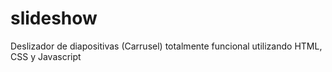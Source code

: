 # slideshow
Deslizador de diapositivas (Carrusel) totalmente funcional utilizando HTML, CSS y Javascript
